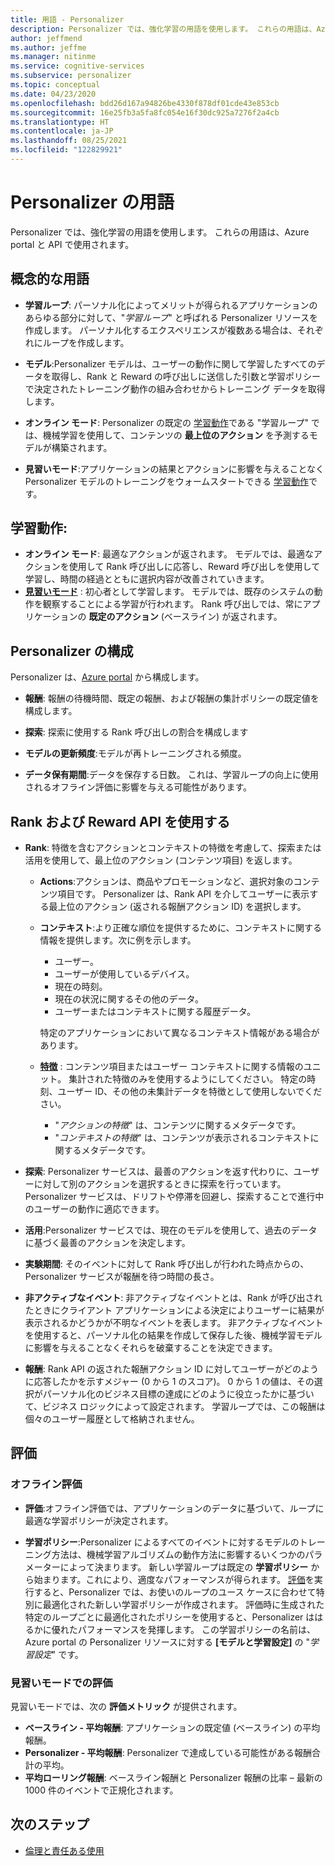 ```yaml
---
title: 用語 - Personalizer
description: Personalizer では、強化学習の用語を使用します。 これらの用語は、Azure portal と API で使用されます。
author: jeffmend
ms.author: jeffme
ms.manager: nitinme
ms.service: cognitive-services
ms.subservice: personalizer
ms.topic: conceptual
ms.date: 04/23/2020
ms.openlocfilehash: bdd26d167a94826be4330f878df01cde43e853cb
ms.sourcegitcommit: 16e25fb3a5fa8fc054e16f30dc925a7276f2a4cb
ms.translationtype: HT
ms.contentlocale: ja-JP
ms.lasthandoff: 08/25/2021
ms.locfileid: "122829921"
---
```

# <a name="personalizer-terminology"></a>Personalizer の用語

Personalizer では、強化学習の用語を使用します。 これらの用語は、Azure portal と API で使用されます。

## <a name="conceptual-terminology"></a>概念的な用語

* **学習ループ**: パーソナル化によってメリットが得られるアプリケーションのあらゆる部分に対して、"_学習ループ_" と呼ばれる Personalizer リソースを作成します。 パーソナル化するエクスペリエンスが複数ある場合は、それぞれにループを作成します。

* **モデル**:Personalizer モデルは、ユーザーの動作に関して学習したすべてのデータを取得し、Rank と Reward の呼び出しに送信した引数と学習ポリシーで決定されたトレーニング動作の組み合わせからトレーニング データを取得します。

* **オンライン モード**: Personalizer の既定の [学習動作](#learning-behavior)である "学習ループ" では、機械学習を使用して、コンテンツの **最上位のアクション** を予測するモデルが構築されます。

* **見習いモード**:アプリケーションの結果とアクションに影響を与えることなく Personalizer モデルのトレーニングをウォームスタートできる [学習動作](#learning-behavior)です。

## <a name="learning-behavior"></a>学習動作:

* **オンライン モード**: 最適なアクションが返されます。 モデルでは、最適なアクションを使用して Rank 呼び出しに応答し、Reward 呼び出しを使用して学習し、時間の経過とともに選択内容が改善されていきます。
* **[見習いモード](concept-apprentice-mode.md)** : 初心者として学習します。 モデルでは、既存のシステムの動作を観察することによる学習が行われます。 Rank 呼び出しでは、常にアプリケーションの **既定のアクション** (ベースライン) が返されます。

## <a name="personalizer-configuration"></a>Personalizer の構成

Personalizer は、[Azure portal](https://portal.azure.com) から構成します。

* **報酬**: 報酬の待機時間、既定の報酬、および報酬の集計ポリシーの既定値を構成します。

* **探索**: 探索に使用する Rank 呼び出しの割合を構成します

* **モデルの更新頻度**:モデルが再トレーニングされる頻度。

* **データ保有期間**:データを保存する日数。 これは、学習ループの向上に使用されるオフライン評価に影響を与える可能性があります。

## <a name="use-rank-and-reward-apis"></a>Rank および Reward API を使用する

* **Rank**: 特徴を含むアクションとコンテキストの特徴を考慮して、探索または活用を使用して、最上位のアクション (コンテンツ項目) を返します。

    * **Actions**:アクションは、商品やプロモーションなど、選択対象のコンテンツ項目です。 Personalizer は、Rank API を介してユーザーに表示する最上位のアクション (返される報酬アクション ID) を選択します。

    * **コンテキスト**:より正確な順位を提供するために、コンテキストに関する情報を提供します。次に例を示します。
        * ユーザー。
        * ユーザーが使用しているデバイス。
        * 現在の時刻。
        * 現在の状況に関するその他のデータ。
        * ユーザーまたはコンテキストに関する履歴データ。

        特定のアプリケーションにおいて異なるコンテキスト情報がある場合があります。

    * **[特徴](concepts-features.md)** : コンテンツ項目またはユーザー コンテキストに関する情報のユニット。 集計された特徴のみを使用するようにしてください。 特定の時刻、ユーザー ID、その他の未集計データを特徴として使用しないでください。

        * "_アクションの特徴_" は、コンテンツに関するメタデータです。
        * "_コンテキストの特徴_" は、コンテンツが表示されるコンテキストに関するメタデータです。

* **探索**: Personalizer サービスは、最善のアクションを返す代わりに、ユーザーに対して別のアクションを選択するときに探索を行っています。 Personalizer サービスは、ドリフトや停滞を回避し、探索することで進行中のユーザーの動作に適応できます。

* **活用**:Personalizer サービスでは、現在のモデルを使用して、過去のデータに基づく最善のアクションを決定します。

* **実験期間**: そのイベントに対して Rank 呼び出しが行われた時点からの、Personalizer サービスが報酬を待つ時間の長さ。

* **非アクティブなイベント**: 非アクティブなイベントとは、Rank が呼び出されたときにクライアント アプリケーションによる決定によりユーザーに結果が表示されるかどうかが不明なイベントを表します。 非アクティブなイベントを使用すると、パーソナル化の結果を作成して保存した後、機械学習モデルに影響を与えることなくそれらを破棄することを決定できます。


* **報酬**: Rank API の返された報酬アクション ID に対してユーザーがどのように応答したかを示すメジャー (0 から 1 のスコア)。 0 から 1 の値は、その選択がパーソナル化のビジネス目標の達成にどのように役立ったかに基づいて、ビジネス ロジックによって設定されます。 学習ループでは、この報酬は個々のユーザー履歴として格納されません。

## <a name="evaluations"></a>評価

### <a name="offline-evaluations"></a>オフライン評価

* **評価**:オフライン評価では、アプリケーションのデータに基づいて、ループに最適な学習ポリシーが決定されます。

* **学習ポリシー**:Personalizer によるすべてのイベントに対するモデルのトレーニング方法は、機械学習アルゴリズムの動作方法に影響するいくつかのパラメーターによって決まります。 新しい学習ループは既定の **学習ポリシー** から始まります。これにより、適度なパフォーマンスが得られます。 [評価](concepts-offline-evaluation.md)を実行すると、Personalizer では、お使いのループのユース ケースに合わせて特別に最適化された新しい学習ポリシーが作成されます。 評価時に生成された特定のループごとに最適化されたポリシーを使用すると、Personalizer ははるかに優れたパフォーマンスを発揮します。 この学習ポリシーの名前は、Azure portal の Personalizer リソースに対する **[モデルと学習設定]** の "_学習設定_" です。

### <a name="apprentice-mode-evaluations"></a>見習いモードでの評価

見習いモードでは、次の **評価メトリック** が提供されます。
* **ベースライン - 平均報酬**: アプリケーションの既定値 (ベースライン) の平均報酬。
* **Personalizer - 平均報酬**: Personalizer で達成している可能性がある報酬合計の平均。
* **平均ローリング報酬**: ベースライン報酬と Personalizer 報酬の比率 – 最新の 1000 件のイベントで正規化されます。

## <a name="next-steps"></a>次のステップ

* [倫理と責任ある使用](ethics-responsible-use.md)
